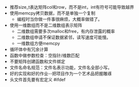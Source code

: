 * 推荐size_t表达矩阵col和row，而不是int，int有符号可能导致越界
* 使用memcpy拷贝数据，而不是单独一个复制
    * 编程时当你做一件事很麻烦，大概率做错了。
* 使用一维数组而不是二维数组表示矩阵
    * 二维数组需要多次malloc和free，有内存泄露的概率
    * 二维数组申请不保证数据紧邻，读写速度可能慢。
    * 一维数组方便memcpy
* 循环体中有冗余计算
* 函数中做参数检查：空指针/维数匹配
* 不要矩阵创建函数和文件绑定
* 文件名命名规范：文件名表示功能，文件名全部小写。
* 好的实现和好的作业--把项目作为一个艺术品把握雕琢
* 头文件首先要有宏定义 #ifdef 